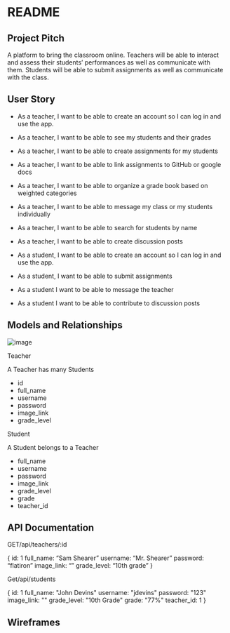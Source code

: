 # README


## Project Pitch

A platform to bring the classroom online. Teachers will be able to interact and assess their students’ performances as well as communicate with them. Students will be able to submit assignments as well as communicate with the class.

## User Story


- As a teacher, I want to be able to create an account so I can log in and use the app.
- As a teacher, I want to be able to see my students and their grades
- As a teacher, I want to be able to create assignments for my students
- As a teacher, I want to be able to link assignments to GitHub or google docs
- As a teacher, I want to be able to organize a grade book based on weighted categories
- As a teacher, I want to be able to message my class or my students individually
- As a teacher, I want to be able to search for students by name
- As a teacher, I want to be able to create discussion posts

- As a student, I want to be able to create an account so I can log in and use the app.
- As a student, I want to be able to submit assignments 
- As a student I want to be able to message the teacher
- As a student I want to be able to contribute to discussion posts

## Models and Relationships

![image](https://user-images.githubusercontent.com/85294886/137011003-652b5ee4-59a4-45be-a24f-55e2adc3af6c.png)


Teacher

A Teacher has many Students

- id 
- full_name
- username
- password
- image_link
- grade_level


Student 

A Student belongs to a Teacher

- full_name
- username
- password
- image_link
- grade_level
- grade
- teacher_id


## API Documentation

GET/api/teachers/:id

{
	id: 1
	full_name: “Sam Shearer”
	username: “Mr. Shearer”
	password: “flatiron”
	image_link: “”
	grade_level: “10th grade”
}


Get/api/students

{
	id: 1
	full_name: "John Devins"
	username: "jdevins"
	password: "123"
	image_link: ""
	grade_level: "10th Grade"
	grade: "77%"
	teacher_id: 1
}

## Wireframes


